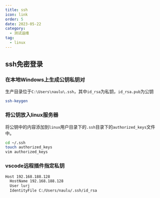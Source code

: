 ```yaml
---
title: ssh
icon: link
order: 5
date: 2023-05-22
category:
  - 测试运维
tag:
  - linux
---
```


## ssh免密登录

### 在本地Windows上生成公钥私钥对

生产目录位于`C:\Users\naulu\.ssh`，其中`id_rsa`为私钥，`id_rsa.pub`为公钥

```sh
ssh-keygen
```

### 将公钥放入linux服务器

将公钥中的内容添加到`linux`用户目录下的`.ssh`目录下的`authorized_keys`文件中。

```sh
cd ~/.ssh
touch authorized_keys
vim authorized_keys
```

### vscode远程插件指定私钥

```txt
Host 192.168.188.128
  HostName 192.168.188.128
  User lurj
  IdentityFile C:/Users/naulu/.ssh/id_rsa
```
